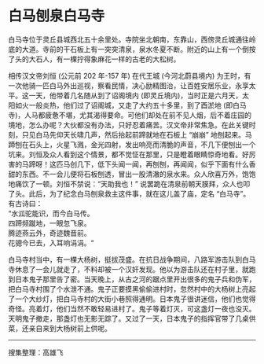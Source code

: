 # 白马刨泉白马寺

白马寺位于灵丘县城西北五十余里处。寺院坐北朝南，东靠山，西傍灵丘城通往岭底的大道。寺前的干石板上有一突突清泉，泉水冬夏不断。附近的山上有一个倒按了头的大石人，有一棵拧得象麻花一样的古老的大松树。

相传汉文帝刘恒 (公元前 202 年-157 年) 在代王城 (今河北蔚县境内) 为王时，有一次他骑一匹白马外出巡视，察看民情，决心励精图治，让百姓安居乐业，永享太平。这一天，他带着几名随从到了诏阁境内 (即灵丘境内)，当时正是六月天，太阳如火一般炎热，他们过了诏阁城，又走了大约五十多里，到了酉淤地 (即白马寺)，人马都疲惫不堪，尤其渴得要命。可他们却处在前不见人烟，后不着庄园的境地，怎么办呢？大伙都没有办法，只好忍着痛苦。汉文帝非常焦急。在此关键时刻，只见白马先仰天长啸几声，然后抬起前蹄就地在石板上 “崩崩” 地刨起来。马蹄刨在石头上，火星飞溅，金光四射，发出响亮而清脆的声音，不几下便刨出一个坑来。刘恒及众人看到这个情景，都不觉怔在那里，只是瞪着眼睛惊奇地看。好厉害的马蹄呀！这匹马创几下，低下头闻一闻，再刨刨，再闻闻，似乎下面有什么香甜的东西。不一会儿便将石板刨透，冒出一股清澈的泉水来。众人欣喜万外，饱饱地痛饮了一顿。刘恒不禁说：“天助我也！” 说罢跪在清泉前朝天膜拜，众人也叩了头。此后，为了纪念白马刨泉救主这件事，就在这儿盖了庙，定名 “白马寺”。有古诗曰：  
“水泒驼能识，而今白马传。  
四蹄频蹴地，一眼忽飞泉。  
腾迹燕云外，奇迹魏晋前。  
花骢今已去，入耳响涓涓。“

白马寺村当中，有一棵大杨树，挺拔茂盛。在抗日战争期间，八路军游击队到白马寺休息了一会儿就走了，不料却被一个汉奸发现。他以为游击队还在村子里，就跑到日本鬼子那里告了密。当天晚上，从古之河的踞点里开出很多的鬼子兵和伪军，把白马寺村围了个水泄不通。鬼子正要摸黑偷偷进村时，忽然村中的大杨树上亮起了一个大纱灯，把白马寺村的大街小巷照得通明。日本鬼子很讲迷信，他们也觉得奇怪。亮着灯，他们当然不敢轻易进村了。鬼子等着灯灭，可这盏灯一夜也没灭。天明鬼子撤走，那盏灯也无影无踪了。又过了一天，日本鬼子的指挥官带了几桌供菜，还亲自来到大杨树前上供呢。

---

搜集整理：高雄飞